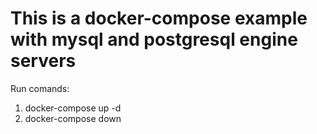 # This is a docker-compose example with mysql and postgresql engine servers
 Run comands:
 1. docker-compose up -d
 2. docker-compose down

 